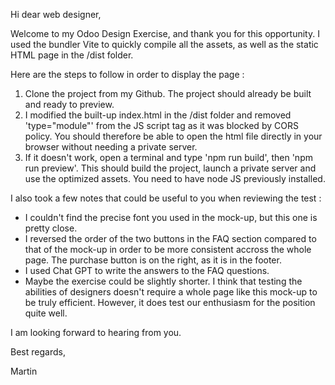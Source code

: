 Hi dear web designer,

Welcome to my Odoo Design Exercise, and thank you for this opportunity.
I used the bundler Vite to quickly compile all the assets, as well as the static HTML page in the /dist folder.

Here are the steps to follow in order to display the page :
1. Clone the project from my Github. The project should already be built and ready to preview.
2. I modified the built-up index.html in the /dist folder and removed 'type="module"' from the JS script tag as it was blocked by CORS policy. You should therefore be able to open the html file directly in your browser without needing a private server.
3. If it doesn't work, open a terminal and type 'npm run build', then 'npm run preview'. This should build the project, launch a private server and use the optimized assets. You need to have node JS previously installed.

I also took a few notes that could be useful to you when reviewing the test :
- I couldn't find the precise font you used in the mock-up, but this one is pretty close.
- I reversed the order of the two buttons in the FAQ section compared to that of the mock-up in order to be more consistent accross the whole page. The purchase button is on the right, as it is in the footer.
- I used Chat GPT to write the answers to the FAQ questions.
- Maybe the exercise could be slightly shorter. I think that testing the abilities of designers doesn't require a whole page like this mock-up to be truly efficient. However, it does test our enthusiasm for the position quite well.

I am looking forward to hearing from you.

Best regards,

Martin